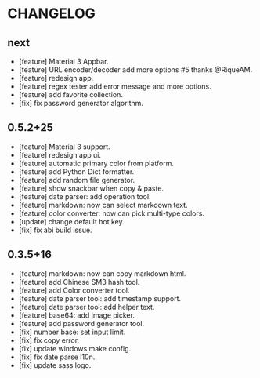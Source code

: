 # CHANGELOG

## next

* [feature] Material 3 Appbar.
* [feature] URL encoder/decoder add more options #5 thanks @RiqueAM.
* [feature] redesign app.
* [feature] regex tester add error message and more options.
* [feature] add favorite collection.
* [fix] fix password generator algorithm.

## 0.5.2+25

* [feature] Material 3 support.
* [feature] redesign app ui.
* [feature] automatic primary color from platform.
* [feature] add Python Dict formatter.
* [feature] add random file generator.
* [feature] show snackbar when copy & paste.
* [feature] date parser: add operation tool.
* [feature] markdown: now can select markdown text.
* [feature] color converter: now can pick multi-type colors.
* [update] change default hot key.
* [fix] fix abi build issue.

## 0.3.5+16

* [feature] markdown: now can copy markdown html.
* [feature] add Chinese SM3 hash tool. 
* [feature] add Color converter tool.
* [feature] date parser tool: add timestamp support.
* [feature] date parser tool: add helper text.
* [feature] base64: add image picker.
* [feature] add password generator tool.
* [fix] number base: set input limit.
* [fix] fix copy error.
* [fix] update windows make config.
* [fix] fix date parse l10n.
* [fix] update sass logo.
